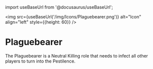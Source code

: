 import useBaseUrl from '@docusaurus/useBaseUrl';

<img src={useBaseUrl('/img/Icons/Plaguebearer.png')} alt="Icon" align="left" style={{height: 60}} />
# Plaguebearer

The Plaguebearer is a Neutral Killing role that needs to infect all other players to turn into the Pestilence.

